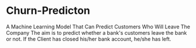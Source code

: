 # Churn-Predicton
A Machine Learning Model That Can Predict Customers Who Will Leave The Company
The aim is to predict whether a bank's customers leave the bank or not. If the Client has closed his/her bank account, he/she has left.
